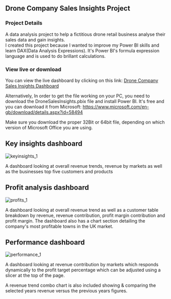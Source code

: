 ## Drone Company Sales Insights Project

### Project Details
A data analysis project to help a fictitious drone retail business analyse their sales data and gain insights.   
I created this project because I wanted to improve my Power BI skills and learn DAX(Data Analysis Expressions). 
It's Power BI's formula expression language and is used to do brillant calculations.

### View live or download
You can view the live dashboard by clicking on this link: [Drone Company Sales Insights Dashboard](https://app.powerbi.com/view?r=eyJrIjoiYTQwNTQ4ZTktYWU3Zi00ZTBkLWE1N2YtNTk0MzZlMTJkMmViIiwidCI6Ijc4MDAyOWVmLWI1YWYtNDQzYi05MTNmLWJhNDlmNjJmMDdkMyJ9)

Alternatively, In order to get the file working on your PC, you need to download the DroneSalesInsights.pbix file and install Power BI. 
It's free and you can download it from Microsoft:
https://www.microsoft.com/en-gb/download/details.aspx?id=58494

Make sure you download the proper 32Bit or 64bit file, depending on which version of Microsoft Office you are using.  

## Key insights dashboard
![keyinsights_1](https://user-images.githubusercontent.com/63045067/118163744-4550ba80-b41a-11eb-9146-1a1d025d39b6.PNG)

A dashboard looking at overall revenue trends, revenue by markets as well as the businesses top five customers and products


## Profit analysis dashboard
![profits_1](https://user-images.githubusercontent.com/63045067/118163742-4550ba80-b41a-11eb-9a91-6cbf47e91529.PNG)

A dashboard looking at overall revenue trend as well as a customer table breakdown by revenue, revenue contribution, profit margin contribution and profit margin. The dashboard also has a chart section detailing the company's most profitable towns in the UK market.


## Performance dashboard
![performance_1](https://user-images.githubusercontent.com/63045067/118163741-44b82400-b41a-11eb-9716-63bee0c8d69c.PNG)

A dashboard looking at revenue contribution by markets which responds dynamically to the profit target percentage which can be adjusted using a slicer at  the top of the page.  

A revenue trend combo chart is also included showing & comparing the selected years revenue versus the previous years figures.  




